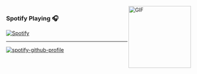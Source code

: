 
<h1 align="center" style="display:none;"></h1>

<img align="right" alt="GIF" height="170px" src="https://media.giphy.com/media/J5B1Y8QZnzXXbLQIBu/giphy.gif" />

### Spotify Playing 🎧

[![Spotify](https://novatorem.bgstatic.vercel.app/api/spotify)](https://open.spotify.com/user/21ms5qptl5ygixgnrlrhgweya)

---

[![spotify-github-profile](https://spotify-github-profile.vercel.app/api/view?uid=21ms5qptl5ygixgnrlrhgweya&cover_image=true&theme=default&show_offline=false&background_color=121212&interchange=true&bar_color=53b14f&bar_color_cover=false)](https://spotify-github-profile.vercel.app/api/view?uid=21ms5qptl5ygixgnrlrhgweya&redirect=true)




